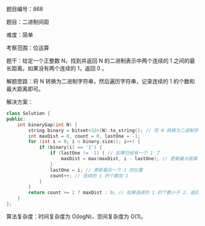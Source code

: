 题目编号：868

题目：二进制间距

难度：简单

考察范围：位运算

题干：给定一个正整数 N，找到并返回 N 的二进制表示中两个连续的 1 之间的最长距离。如果没有两个连续的 1，返回 0 。

解题思路：将 N 转换为二进制字符串，然后遍历字符串，记录连续的 1 的个数和最大距离即可。

解决方案：

```cpp
class Solution {
public:
    int binaryGap(int N) {
        string binary = bitset<32>(N).to_string(); // 将 N 转换为二进制字符串
        int maxDist = 0, count = 0, lastOne = -1;
        for (int i = 0; i < binary.size(); i++) {
            if (binary[i] == '1') {
                if (lastOne != -1) { // 如果已经有一个 1 了
                    maxDist = max(maxDist, i - lastOne); // 更新最大距离
                }
                lastOne = i; // 更新最后一个 1 的位置
                count++; // 连续的 1 的个数加 1
            }
        }
        return count >= 2 ? maxDist : 0; // 如果连续的 1 的个数小于 2，返回 0
    }
};
```

算法复杂度：时间复杂度为 O(logN)，空间复杂度为 O(1)。